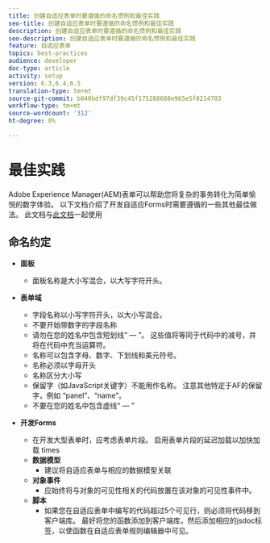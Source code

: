 ```yaml
---
title: 创建自适应表单时要遵循的命名惯例和最佳实践
seo-title: 创建自适应表单时要遵循的命名惯例和最佳实践
description: 创建自适应表单时要遵循的命名惯例和最佳实践
seo-description: 创建自适应表单时要遵循的命名惯例和最佳实践
feature: 自适应表单
topics: best-practices
audience: developer
doc-type: article
activity: setup
version: 6.3,6.4,6.5
translation-type: tm+mt
source-git-commit: b040bdf97df39c45f175288608e965e5f0214703
workflow-type: tm+mt
source-wordcount: '312'
ht-degree: 0%

---
```


# 最佳实践

Adobe Experience Manager(AEM)表单可以帮助您将复杂的事务转化为简单愉悦的数字体验。 以下文档介绍了开发自适应Forms时需要遵循的一些其他最佳做法。 此文档与[此文档](https://helpx.adobe.com/experience-manager/6-3/forms/using/adaptive-forms-best-practices.html#Overview)一起使用

## 命名约定

* **面板**
   * 面板名称是大小写混合，以大写字符开头。

* **表单域**
   * 字段名称以小写字符开头，以大小写混合。
   * 不要开始带数字的字段名称
   * 请勿在您的姓名中包含短划线“ — ”。 这些值将等同于代码中的减号，并将在代码中充当运算符。
   * 名称可以包含字母、数字、下划线和美元符号。
   * 名称必须以字母开头
   * 名称区分大小写
   * 保留字（如JavaScript关键字）不能用作名称。 注意其他特定于AF的保留字，例如   “panel”、“name”。
   * 不要在您的姓名中包含虚线“ — ”
* **开发Forms**
   * 在开发大型表单时，应考虑表单片段。 启用表单片段的延迟加载以加快加载   times
   * **数据模型**
      * 建议将自适应表单与相应的数据模型关联
   * **对象事件**
      * 应始终将与对象的可见性相关的代码放置在该对象的可见性事件中。
   * **脚本**
      * 如果您在自适应表单中编写的代码超过5个可见行，则必须将代码移到客户端库。 最好将您的函数添加到客户端库，然后添加相应的jsdoc标签，以使函数在自适应表单规则编辑器中可见。


